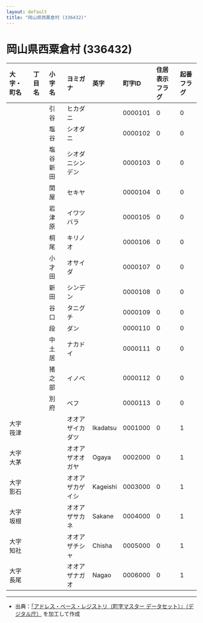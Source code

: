 ```yaml
---
layout: default
title: "岡山県西粟倉村 (336432)"
---
```


# 岡山県西粟倉村 (336432)

| 大字・町名 | 丁目名 | 小字名 | ヨミガナ | 英字 | 町字ID | 住居表示フラグ | 起番フラグ |
|:---|:---|:---|:---|:---|:---|:---|:---|
|  |  | 引谷 | ヒカダニ |  | 0000101 | 0 | 0 |
|  |  | 塩谷 | シオダニ |  | 0000102 | 0 | 0 |
|  |  | 塩谷新田 | シオダニシンデン |  | 0000103 | 0 | 0 |
|  |  | 関屋 | セキヤ |  | 0000104 | 0 | 0 |
|  |  | 岩津原 | イワツバラ |  | 0000105 | 0 | 0 |
|  |  | 桐尾 | キリノオ |  | 0000106 | 0 | 0 |
|  |  | 小才田 | オサイダ |  | 0000107 | 0 | 0 |
|  |  | 新田 | シンデン |  | 0000108 | 0 | 0 |
|  |  | 谷口 | タニグチ |  | 0000109 | 0 | 0 |
|  |  | 段 | ダン |  | 0000110 | 0 | 0 |
|  |  | 中土居 | ナカドイ |  | 0000111 | 0 | 0 |
|  |  | 猪之部 | イノベ |  | 0000112 | 0 | 0 |
|  |  | 別府 | ベフ |  | 0000113 | 0 | 0 |
| 大字筏津 |  |  | オオアザイカダツ | Ikadatsu | 0001000 | 0 | 1 |
| 大字大茅 |  |  | オオアザオオガヤ | Ogaya | 0002000 | 0 | 1 |
| 大字影石 |  |  | オオアザカゲイシ | Kageishi | 0003000 | 0 | 1 |
| 大字坂根 |  |  | オオアザサカネ | Sakane | 0004000 | 0 | 1 |
| 大字知社 |  |  | オオアザチシャ | Chisha | 0005000 | 0 | 1 |
| 大字長尾 |  |  | オオアザナガオ | Nagao | 0006000 | 0 | 1 |

---

- 出典：[「アドレス・ベース・レジストリ（町字マスター データセット）』（デジタル庁）](https://www.digital.go.jp/policies/base_registry_address/) を加工して作成